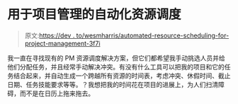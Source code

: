 # 用于项目管理的自动化资源调度

> 原文:[https://dev . to/wesmharris/automated-resource-scheduling-for-project-management-3f7i](https://dev.to/wesmharris/automated-resource-scheduling-for-project-management-3f7i)

我一直在寻找现有的 PM 资源调度解决方案，但它们都希望我手动挑选人员并给他们分配任务，并且经常手动解决冲突。有没有什么工具可以把我的项目和它的任务结合起来，并自动生成一个跨越所有资源的时间表，考虑冲突、休假时间、截止日期、任务技能要求等等。？我想把我的时间花在项目的进展上，为人们扫清障碍，而不是在日历上拖来拖去。